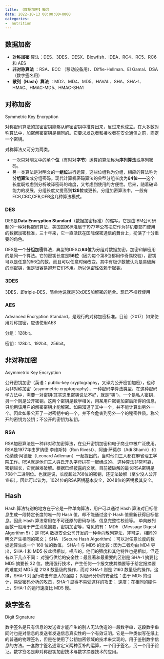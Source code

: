 ```yaml
---
title: 【数据加密】概念
date: 2022-10-13 00:00:00+0000
categories: 
-  nutrition
---
```


## 数据加密

* **对称加密** 算法：DES、3DES、DESX、Blowfish、IDEA、RC4、RC5、RC6 和 AES
*  **非对称算法** ：RSA、ECC （移动设备用）、Diffie-Hellman、El Gamal、DSA （数字签名用）
* **散列（Hash）算法** ：MD2、MD4、MD5、HAVAL、SHA、SHA-1、HMAC、HMAC-MD5、HMAC-SHA1

## 对称加密

Symmetric Key Encryption

对称密码算法的加密密钥能够从解密密钥中推算出来，反过来也成立。在大多数对称算法中，加密解密密钥是相同的。它要求发送者和接收者在安全通信之前，商定一个密钥。

对称算法又可分为两类。

* 一次只对明文中的单个**位**（有时对**字节**）运算的算法称为**序列算法**或序列密码。
* 另一类算法是对明文的**一组位**进行运算，这些位组称为分组，相应的算法称为**分组算法**或分组密码。现代计算机密码算法的典型分组长度为**64位**――这个长度既考虑到分析破译密码的难度，又考虑到使用的方便性。后来，随着破译能力的发展，分组长度又提高到**128位**或更长。分组加密算法中，一般有ECB,CBC,CFB,OFB这几种算法模式。

### DES

DES是**Data Encryption Standard**（数据加密标准）的缩写。它是由IBM公司研制的一种对称密码算法，美国国家标准局于1977年公布把它作为非机要部门使用的数据加密标准，三十年来，它一直活跃在国际保密通信的舞台上，扮演了十分重要的角色。

DES是一个**分组加密**算法，典型的DES以**64位**为分组对数据加密，加密和解密用的是同一个算法。它的密钥长度是**56位**（因为每个第8位都用作奇偶校验），密钥可以是任意的56位的数，而且可以任意时候改变。其中有极少数被认为是易破解的弱密钥，但是很容易避开它们不用。所以保密性依赖于密钥。

### 3DES

3DES，即triple-DES，简单地说就是3次DES加解密的组合。现已不推荐使用

### AES

Advanced Encryption Standard，是现行的对称加密标准。目前（2017）如果使用对称加密，应该使用AES

分组：128bit。

密钥：128bit、192bit、256bit。

## 非对称加密

Asymmetric Key Encryption

公开密钥加密（英语：public-key cryptography，又译为公开密钥加密），也称为非对称加密（asymmetric cryptography），一种密码学算法类型，在这种密码学方法中，需要一对密钥(其实这里密钥说法不好，就是“钥”)，一个是私人密钥，另一个则是公开密钥。这两个密钥是数学相关，用某用户密钥加密后所得的信息，只能用该用户的解密密钥才能解密。如果知道了其中一个，并不能计算出另外一个。因此如果公开了一对密钥中的一个，并不会危害到另外一个的秘密性质。称公开的密钥为公钥；不公开的密钥为私钥。

### RSA

RSA加密算法是一种非对称加密算法，在公开密钥加密和电子商业中被广泛使用。RSA是1977年由罗纳德·李维斯特（Ron Rivest）、阿迪·萨莫尔（Adi Shamir）和伦纳德·阿德曼（Leonard Adleman）一起提出的。当时他们三人都在麻省理工学院工作。RSA就是他们三人姓氏开头字母拼在一起组成的。
这种算法非常可靠，密钥越长，它就越难破解。根据已经披露的文献，目前被破解的最长RSA密钥是768个二进制位。也就是说，长度超过768位的密钥，还无法破解（至少没人公开宣布）。因此可以认为，1024位的RSA密钥基本安全，2048位的密钥极其安全。

## Hash

Hash 算法特别的地方在于它是一种单向算法，用户可以通过 Hash 算法对目标信息生成一段特定长度的唯一的 Hash 值，却不能通过这个 Hash 值重新获得目标信息。因此 Hash 算法常用在不可还原的密码存储、信息完整性校验等。
单向散列函数一般用于产生消息摘要，密钥加密等，常见的有：
MD5 （Message Digest Algorithm 5）：是 RSA 数据安全公司开发的一种单向散列算法，非可逆，相同的明文产生相同的密文；
SHA （Secure Hash Algorithm）：可以对任意长度的数据运算生成一个 160 位的数值。
SHA-1 与 MD5 的比较 :
因为二者均由 MD4 导出，SHA-1 和 MD5 彼此很相似。相应的，他们的强度和其他特性也是相似，但还有以下几点不同：
对强行供给的安全性：最显著和最重要的区别是 SHA-1 摘要比 MD5 摘要长 32 位。使用强行技术，产生任何一个报文使其摘要等于给定报摘要的难度对 MD5 是 2128 数量级的操作，而对 SHA-1 则是 2160 数量级的操作。这样，SHA-1 对强行攻击有更大的强度；
对密码分析的安全性：由于 MD5 的设计，易受密码分析的攻击，SHA-1 显得不易受这样的攻击；
速度：在相同的硬件上，SHA-1 的运行速度比 MD5 慢。

## 数字签名

Digit Signature

数字签名是只有信息的发送者才能产生的别人无法伪造的一段数字串，这段数字串同时也是对信息的发送者发送信息真实性的一个有效证明。它是一种类似写在纸上的普通的物理签名，但是在使用了公钥加密领域的技术来实现的，用于鉴别数字信息的方法。一套数字签名通常定义两种互补的运算，一个用于签名，另一个用于验证。数字签名是非对称密钥加密技术与数字摘要技术的应用。
